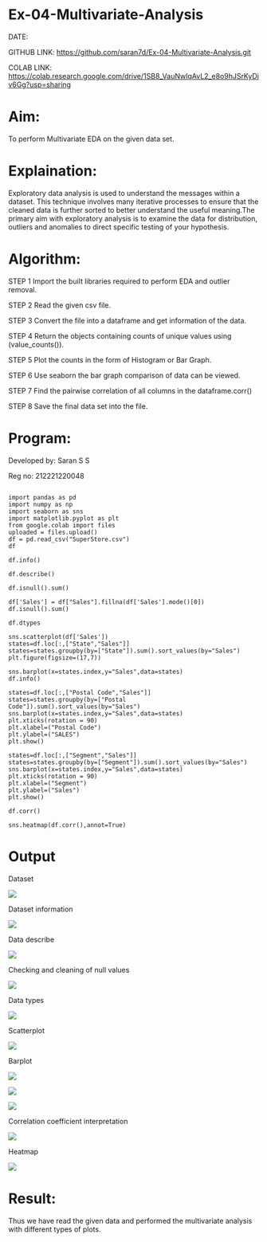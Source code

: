 # Ex-04-Multivariate-Analysis

DATE:

GITHUB LINK: https://github.com/saran7d/Ex-04-Multivariate-Analysis.git

COLAB LINK:  https://colab.research.google.com/drive/1SB8_VauNwIqAvL2_e8o9hJSrKyDiv6Gg?usp=sharing

# Aim:
To perform Multivariate EDA on the given data set.

# Explaination:
Exploratory data analysis is used to understand the messages within a dataset. This technique involves many iterative processes to ensure that the cleaned data is further sorted to better understand the useful meaning.The primary aim with exploratory analysis is to examine the data for distribution, outliers and anomalies to direct specific testing of your hypothesis.

# Algorithm:
STEP 1 Import the built libraries required to perform EDA and outlier removal.

STEP 2 Read the given csv file.

STEP 3 Convert the file into a dataframe and get information of the data.

STEP 4 Return the objects containing counts of unique values using (value_counts()).

STEP 5 Plot the counts in the form of Histogram or Bar Graph.

STEP 6 Use seaborn the bar graph comparison of data can be viewed.

STEP 7 Find the pairwise correlation of all columns in the dataframe.corr()

STEP 8 Save the final data set into the file.

# Program:

Developed by: Saran S S

Reg no: 212221220048
```

import pandas as pd
import numpy as np
import seaborn as sns
import matplotlib.pyplot as plt
from google.colab import files
uploaded = files.upload()
df = pd.read_csv("SuperStore.csv")
df

df.info()

df.describe()

df.isnull().sum()

df['Sales'] = df["Sales"].fillna(df['Sales'].mode()[0])
df.isnull().sum()

df.dtypes

sns.scatterplot(df['Sales'])
states=df.loc[:,["State","Sales"]]
states=states.groupby(by=["State"]).sum().sort_values(by="Sales")
plt.figure(figsize=(17,7))

sns.barplot(x=states.index,y="Sales",data=states)
df.info()

states=df.loc[:,["Postal Code","Sales"]]
states=states.groupby(by=["Postal Code"]).sum().sort_values(by="Sales")
sns.barplot(x=states.index,y="Sales",data=states)
plt.xticks(rotation = 90)
plt.xlabel=("Postal Code")
plt.ylabel=("SALES")
plt.show()

states=df.loc[:,["Segment","Sales"]]
states=states.groupby(by=["Segment"]).sum().sort_values(by="Sales")
sns.barplot(x=states.index,y="Sales",data=states)
plt.xticks(rotation = 90)
plt.xlabel=("Segment")
plt.ylabel=("Sales")
plt.show()

df.corr()

sns.heatmap(df.corr(),annot=True)

```

# Output

Dataset

![](https://github.com/saran7d/Ex-04-Multivariate-Analysis/blob/main/001.jpeg)

Dataset information

![](https://github.com/saran7d/Ex-04-Multivariate-Analysis/blob/main/002.jpeg)

Data describe

![](https://github.com/saran7d/Ex-04-Multivariate-Analysis/blob/main/003.jpeg)


Checking and cleaning of null values

![](https://github.com/saran7d/Ex-04-Multivariate-Analysis/blob/main/004.jpeg)


Data types

![](https://github.com/saran7d/Ex-04-Multivariate-Analysis/blob/main/005.jpeg)


Scatterplot

![](https://github.com/saran7d/Ex-04-Multivariate-Analysis/blob/main/006.jpeg)


Barplot

![](https://github.com/saran7d/Ex-04-Multivariate-Analysis/blob/main/007.jpeg)


![](https://github.com/saran7d/Ex-04-Multivariate-Analysis/blob/main/008.jpeg)


![](https://github.com/saran7d/Ex-04-Multivariate-Analysis/blob/main/009.jpeg)




Correlation coefficient interpretation

![](https://github.com/saran7d/Ex-04-Multivariate-Analysis/blob/main/010.jpeg)



Heatmap

![](https://github.com/saran7d/Ex-04-Multivariate-Analysis/blob/main/011.jpeg)


# Result:
Thus we have read the given data and performed the multivariate analysis with different types of plots.
